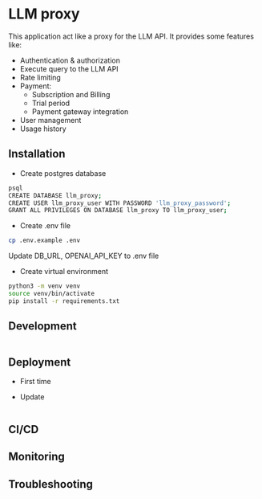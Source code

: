 # LLM proxy

This application act like a proxy for the LLM API.
It provides some features like:
- Authentication & authorization
- Execute query to the LLM API
- Rate limiting
- Payment:
  - Subscription and Billing
  - Trial period
  - Payment gateway integration
- User management
- Usage history

## Installation
- Create postgres database
```bash
psql
CREATE DATABASE llm_proxy;
CREATE USER llm_proxy_user WITH PASSWORD 'llm_proxy_password';
GRANT ALL PRIVILEGES ON DATABASE llm_proxy TO llm_proxy_user;
```

- Create .env file
```bash
cp .env.example .env
```
Update DB_URL, OPENAI_API_KEY to .env file

- Create virtual environment
```bash
python3 -m venv venv
source venv/bin/activate
pip install -r requirements.txt
```

## Development
```bash

```

## Deployment
- First time


- Update
```bash

```

## CI/CD


## Monitoring


## Troubleshooting